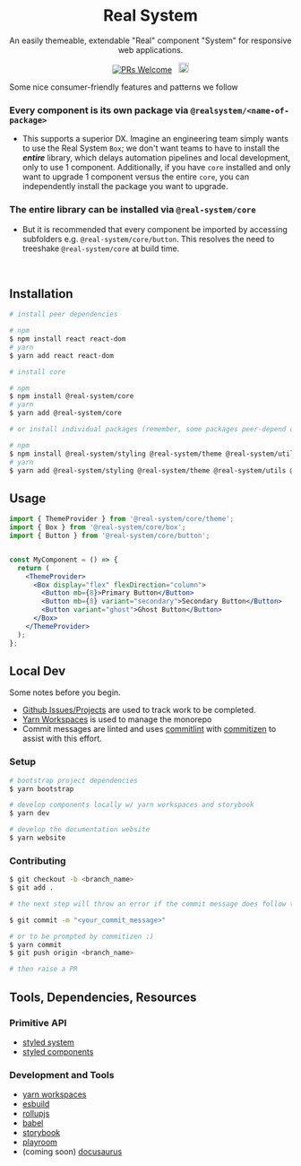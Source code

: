 <h1 align="center">Real System</h1>
<p align="center">An easily themeable, extendable "Real" component "System" for responsive web applications.</p>
<p align="center">
<a href="http://makeapullrequest.com"><img src="https://img.shields.io/badge/PRs-welcome-brightgreen.svg?style=flat-square" alt="PRs Welcome" /></a>&nbsp;&nbsp;
<a href="https://badge.fury.io/js/@real-system%2Fcore"><img src="https://badge.fury.io/js/@real-system%2Fcore.svg" alt="npm version" height="18"/></a>
</p>

Some nice consumer-friendly features and patterns we follow

### **Every component is its own package via `@realsystem/<name-of-package>`**

- This supports a superior DX. Imagine an engineering team simply wants to use the Real System `Box`; we don't want teams to have to install the **_entire_** library, which delays automation pipelines and local development, only to use 1 component. Additionally, if you have `core` installed and only want to upgrade 1 component versus the entire `core`, you can independently install the package you want to upgrade.

### **The entire library can be installed via `@real-system/core`**

- But it is recommended that every component be imported by accessing subfolders e.g. `@real-system/core/button`. This resolves the need to treeshake `@real-system/core` at build time.

<br />

## Installation

```bash
# install peer dependencies

# npm
$ npm install react react-dom
# yarn
$ yarn add react react-dom

# install core

# npm
$ npm install @real-system/core
# yarn
$ yarn add @real-system/core

# or install individual packages (remember, some packages peer-depend on other real system packages)

# npm
$ npm install @real-system/styling @real-system/theme @real-system/utils @real-system/button
# yarn
$ yarn add @real-system/styling @real-system/theme @real-system/utils @real-system/button
```

## Usage

```jsx
import { ThemeProvider } from '@real-system/core/theme';
import { Box } from '@real-system/core/box';
import { Button } from '@real-system/core/button';


const MyComponent = () => {
  return (
    <ThemeProvider>
      <Box display="flex" flexDirection="column">
        <Button mb={8}>Primary Button</Button>
        <Button mb={8} variant="secondary">Secondary Button</Button>
        <Button variant="ghost">Ghost Button</Button>
      </Box>
    </ThemeProvider>
  );
};
```

## Local Dev

Some notes before you begin.

- [Github Issues/Projects](https://github.com/bigwoof91/real-system/issues) are used to track work to be completed.
- [Yarn Workspaces](https://yarnpkg.com/features/workspaces) is used to manage the monorepo
- Commit messages are linted and uses [commitlint](https://commitlint.js.org/#/) with [commitizen](https://commitizen-tools.github.io/commitizen/) to assist with this effort.

### Setup

```bash
# bootstrap project dependencies
$ yarn bootstrap

# develop components locally w/ yarn workspaces and storybook
$ yarn dev

# develop the documentation website
$ yarn website
```

### Contributing

```bash
$ git checkout -b <branch_name>
$ git add .

# the next step will throw an error if the commit message does follow these conventions: https://github.com/conventional-changelog/commitlint/tree/master/@commitlint/config-conventional

$ git commit -m "<your_commit_message>"

# or to be prompted by commitizen :)
$ yarn commit
$ git push origin <branch_name>

# then raise a PR
```

## Tools, Dependencies, Resources

### Primitive API

- [styled system](https://styled-system.com/)
- [styled components](https://styled-components.com/)

### Development and Tools

- [yarn workspaces](https://yarnpkg.com/features/workspaces)
- [esbuild](https://esbuild.github.io/)
- [rollupjs](https://rollupjs.org/guide/en/)
- [babel](https://babeljs.io/)
- [storybook](https://storybook.js.org/)
- [playroom]()
- (coming soon) [docusaurus](https://docusaurus.io/)

